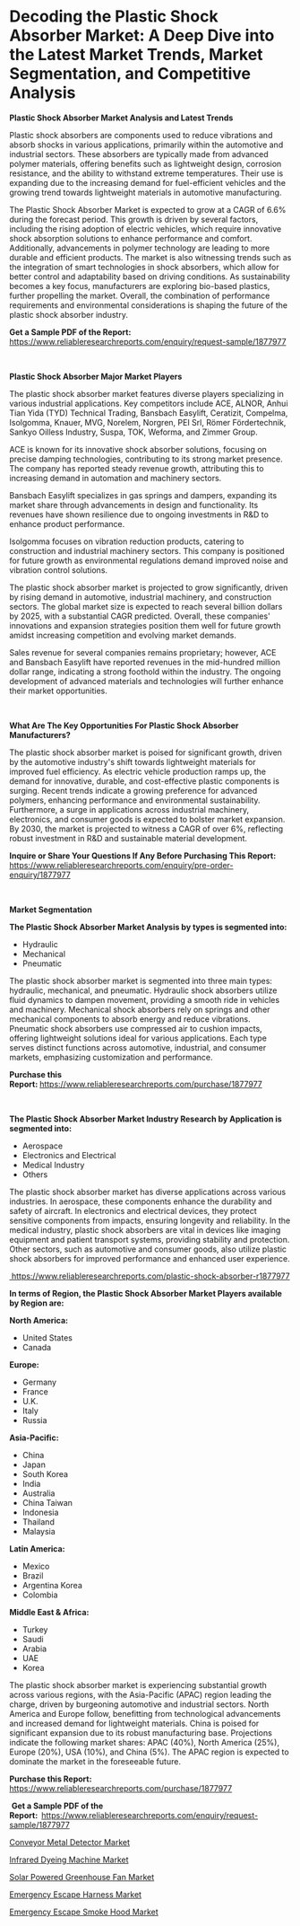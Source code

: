 <p><h1>Decoding the Plastic Shock Absorber Market: A Deep Dive into the Latest Market Trends, Market Segmentation, and Competitive Analysis</h1></p><p><strong>Plastic Shock Absorber Market Analysis and Latest Trends</strong></p>
<p><p>Plastic shock absorbers are components used to reduce vibrations and absorb shocks in various applications, primarily within the automotive and industrial sectors. These absorbers are typically made from advanced polymer materials, offering benefits such as lightweight design, corrosion resistance, and the ability to withstand extreme temperatures. Their use is expanding due to the increasing demand for fuel-efficient vehicles and the growing trend towards lightweight materials in automotive manufacturing.</p><p>The Plastic Shock Absorber Market is expected to grow at a CAGR of 6.6% during the forecast period. This growth is driven by several factors, including the rising adoption of electric vehicles, which require innovative shock absorption solutions to enhance performance and comfort. Additionally, advancements in polymer technology are leading to more durable and efficient products. The market is also witnessing trends such as the integration of smart technologies in shock absorbers, which allow for better control and adaptability based on driving conditions. As sustainability becomes a key focus, manufacturers are exploring bio-based plastics, further propelling the market. Overall, the combination of performance requirements and environmental considerations is shaping the future of the plastic shock absorber industry.</p></p>
<p><strong>Get a Sample PDF of the Report:&nbsp;</strong> <a href="https://www.reliableresearchreports.com/enquiry/request-sample/1877977?utm_campaign=33&utm_medium=2&utm_source=Github&utm_content=ia&utm_term=23022025&utm_id=plastic-shock-absorber">https://www.reliableresearchreports.com/enquiry/request-sample/1877977</a></p>
<p>&nbsp;</p>
<p><strong>Plastic Shock Absorber Major Market Players</strong></p>
<p><p>The plastic shock absorber market features diverse players specializing in various industrial applications. Key competitors include ACE, ALNOR, Anhui Tian Yida (TYD) Technical Trading, Bansbach Easylift, Ceratizit, Compelma, Isolgomma, Knauer, MVG, Norelem, Norgren, PEI Srl, Römer Fördertechnik, Sankyo Oilless Industry, Suspa, TOK, Weforma, and Zimmer Group. </p><p>ACE is known for its innovative shock absorber solutions, focusing on precise damping technologies, contributing to its strong market presence. The company has reported steady revenue growth, attributing this to increasing demand in automation and machinery sectors. </p><p>Bansbach Easylift specializes in gas springs and dampers, expanding its market share through advancements in design and functionality. Its revenues have shown resilience due to ongoing investments in R&D to enhance product performance.</p><p>Isolgomma focuses on vibration reduction products, catering to construction and industrial machinery sectors. This company is positioned for future growth as environmental regulations demand improved noise and vibration control solutions.</p><p>The plastic shock absorber market is projected to grow significantly, driven by rising demand in automotive, industrial machinery, and construction sectors. The global market size is expected to reach several billion dollars by 2025, with a substantial CAGR predicted. Overall, these companies' innovations and expansion strategies position them well for future growth amidst increasing competition and evolving market demands. </p><p>Sales revenue for several companies remains proprietary; however, ACE and Bansbach Easylift have reported revenues in the mid-hundred million dollar range, indicating a strong foothold within the industry. The ongoing development of advanced materials and technologies will further enhance their market opportunities.</p></p>
<p>&nbsp;</p>
<p><strong>What Are The Key Opportunities For Plastic Shock Absorber Manufacturers?</strong></p>
<p><p>The plastic shock absorber market is poised for significant growth, driven by the automotive industry's shift towards lightweight materials for improved fuel efficiency. As electric vehicle production ramps up, the demand for innovative, durable, and cost-effective plastic components is surging. Recent trends indicate a growing preference for advanced polymers, enhancing performance and environmental sustainability. Furthermore, a surge in applications across industrial machinery, electronics, and consumer goods is expected to bolster market expansion. By 2030, the market is projected to witness a CAGR of over 6%, reflecting robust investment in R&D and sustainable material development.</p></p>
<p><strong>Inquire or Share Your Questions If Any Before Purchasing This Report:</strong> <a href="https://www.reliableresearchreports.com/enquiry/pre-order-enquiry/1877977?utm_campaign=33&utm_medium=2&utm_source=Github&utm_content=ia&utm_term=23022025&utm_id=plastic-shock-absorber">https://www.reliableresearchreports.com/enquiry/pre-order-enquiry/1877977</a></p>
<p>&nbsp;</p>
<p><strong>Market Segmentation</strong></p>
<p><strong>The Plastic Shock Absorber Market Analysis by types is segmented into:</strong></p>
<p><ul><li>Hydraulic</li><li>Mechanical</li><li>Pneumatic</li></ul></p>
<p><p>The plastic shock absorber market is segmented into three main types: hydraulic, mechanical, and pneumatic. Hydraulic shock absorbers utilize fluid dynamics to dampen movement, providing a smooth ride in vehicles and machinery. Mechanical shock absorbers rely on springs and other mechanical components to absorb energy and reduce vibrations. Pneumatic shock absorbers use compressed air to cushion impacts, offering lightweight solutions ideal for various applications. Each type serves distinct functions across automotive, industrial, and consumer markets, emphasizing customization and performance.</p></p>
<p><strong>Purchase this Report:&nbsp;</strong><a href="https://www.reliableresearchreports.com/purchase/1877977?utm_campaign=33&utm_medium=2&utm_source=Github&utm_content=ia&utm_term=23022025&utm_id=plastic-shock-absorber">https://www.reliableresearchreports.com/purchase/1877977</a></p>
<p>&nbsp;</p>
<p><strong>The Plastic Shock Absorber Market Industry Research by Application is segmented into:</strong></p>
<p><ul><li>Aerospace</li><li>Electronics and Electrical</li><li>Medical Industry</li><li>Others</li></ul></p>
<p><p>The plastic shock absorber market has diverse applications across various industries. In aerospace, these components enhance the durability and safety of aircraft. In electronics and electrical devices, they protect sensitive components from impacts, ensuring longevity and reliability. In the medical industry, plastic shock absorbers are vital in devices like imaging equipment and patient transport systems, providing stability and protection. Other sectors, such as automotive and consumer goods, also utilize plastic shock absorbers for improved performance and enhanced user experience.</p></p>
<p><a href="https://www.reliableresearchreports.com/plastic-shock-absorber-r1877977?utm_campaign=33&utm_medium=2&utm_source=Github&utm_content=ia&utm_term=23022025&utm_id=plastic-shock-absorber">&nbsp;https://www.reliableresearchreports.com/plastic-shock-absorber-r1877977</a></p>
<p><strong>In terms of Region, the Plastic Shock Absorber Market Players available by Region are:</strong></p>
<p>
    <p> <strong> North America: </strong>
        <ul>
            <li>United States</li>
            <li>Canada</li>
        </ul>
        </p> 
    <p> <strong> Europe: </strong>
        <ul>
            <li>Germany</li>
            <li>France</li>
            <li>U.K.</li>
            <li>Italy</li>
            <li>Russia</li>
        </ul>
        </p> 
    <p> <strong> Asia-Pacific: </strong>
        <ul>
            <li>China</li>
            <li>Japan</li>
            <li>South Korea</li>
            <li>India</li>
            <li>Australia</li>
            <li>China Taiwan</li>
            <li>Indonesia</li>
            <li>Thailand</li>
            <li>Malaysia</li>
        </ul>
        </p> 
    <p> <strong> Latin America: </strong>
        <ul>
            <li>Mexico</li>
            <li>Brazil</li>
            <li>Argentina Korea</li>
            <li>Colombia</li>
        </ul>
        </p> 
    <p> <strong> Middle East & Africa: </strong>
        <ul>
            <li>Turkey</li>
            <li>Saudi</li>
            <li>Arabia</li>
            <li>UAE</li>
            <li>Korea</li>
        </ul>
    </p>
    </p>
<p><p>The plastic shock absorber market is experiencing substantial growth across various regions, with the Asia-Pacific (APAC) region leading the charge, driven by burgeoning automotive and industrial sectors. North America and Europe follow, benefitting from technological advancements and increased demand for lightweight materials. China is poised for significant expansion due to its robust manufacturing base. Projections indicate the following market shares: APAC (40%), North America (25%), Europe (20%), USA (10%), and China (5%). The APAC region is expected to dominate the market in the foreseeable future.</p></p>
<p><strong>Purchase this Report: </strong><a href="https://www.reliableresearchreports.com/purchase/1877977?utm_campaign=33&utm_medium=2&utm_source=Github&utm_content=ia&utm_term=23022025&utm_id=plastic-shock-absorber">https://www.reliableresearchreports.com/purchase/1877977</a></p>
<p>&nbsp;<strong>Get a Sample PDF of the Report:&nbsp;&nbsp;</strong><a href="https://www.reliableresearchreports.com/enquiry/request-sample/1877977?utm_campaign=33&utm_medium=2&utm_source=Github&utm_content=ia&utm_term=23022025&utm_id=plastic-shock-absorber">https://www.reliableresearchreports.com/enquiry/request-sample/1877977</a></p>
<p><strong></strong></p>
<p><p><a href="https://github.com/azorrotutus/Market-Research-Report-List-1/blob/main/conveyor-metal-detector-market.md?utm_campaign=33&utm_medium=2&utm_source=Github&utm_content=ia&utm_term=23022025&utm_id=plastic-shock-absorber">Conveyor Metal Detector Market</a></p><p><a href="https://github.com/spoorsusama/Market-Research-Report-List-1/blob/main/infrared-dyeing-machine-market.md?utm_campaign=33&utm_medium=2&utm_source=Github&utm_content=ia&utm_term=23022025&utm_id=plastic-shock-absorber">Infrared Dyeing Machine Market</a></p><p><a href="https://github.com/tandiapannas/Market-Research-Report-List-1/blob/main/solar-powered-greenhouse-fan-market.md?utm_campaign=33&utm_medium=2&utm_source=Github&utm_content=ia&utm_term=23022025&utm_id=plastic-shock-absorber">Solar Powered Greenhouse Fan Market</a></p><p><a href="https://github.com/storcweithzg/Market-Research-Report-List-1/blob/main/emergency-escape-harness-market.md?utm_campaign=33&utm_medium=2&utm_source=Github&utm_content=ia&utm_term=23022025&utm_id=plastic-shock-absorber">Emergency Escape Harness Market</a></p><p><a href="https://github.com/achuoheatly/Market-Research-Report-List-1/blob/main/emergency-escape-smoke-hood-market.md?utm_campaign=33&utm_medium=2&utm_source=Github&utm_content=ia&utm_term=23022025&utm_id=plastic-shock-absorber">Emergency Escape Smoke Hood Market</a></p></p>